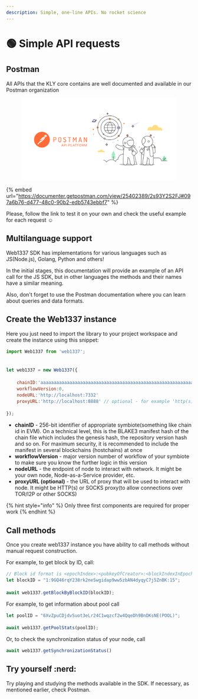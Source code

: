 ```yaml
---
description: Simple, one-line APIs. No rocket science
---
```


# 🟢 Simple API requests

## Postman

All APIs that the KLY core contains are well documented and available in our Postman organization

<figure><img src="../../.gitbook/assets/image (6) (1) (1) (1) (1).png" alt=""><figcaption></figcaption></figure>

{% embed url="https://documenter.getpostman.com/view/25402389/2s93Y2S2FJ#097a6b76-d477-48c0-90b2-edb5743ebbf7" %}

Please, follow the link to test it on your own and check the useful example for each request :relaxed:

## Multilanguage support

Web1337 SDK has implementations for various languages ​​such as JS(Node.js), Golang, Python and others!

In the initial stages, this documentation will provide an example of an API call for the JS SDK, but in other languages ​​the methods and their names have a similar meaning.

Also, don't forget to use the Postman documentation where you can learn about queries and data formats.

## Create the Web1337 instance

Here you just need to import the library to your project workspace and create the instance using this snippet:

```javascript
import Web1337 from 'web1337';


let web1337 = new Web1337({

    chainID:'aaaaaaaaaaaaaaaaaaaaaaaaaaaaaaaaaaaaaaaaaaaaaaaaaaaaaaaaaaaaaaaa',
    workflowVersion:0,
    nodeURL:'http://localhost:7332'
    proxyURL:'http://localhost:8888' // optional - for example 'http(s)://login:password@127.0.0.1:8080' or 'socks5h://Vlad:Cher@127.0.0.1:9150'
    
});
```

* **chainID** - 256-bit identifier of appropriate symbiote(something like chain id in EVM). On a technical level, this is the BLAKE3 manifest hash of the chain file which includes the genesis hash, the repository version hash and so on. For maximum security, it is recommended to include the manifest in several blockchains (hostchains) at once
* **workflowVersion** - major version number of workflow of your symbiote to make sure you know the further logic in this version
* **nodeURL** - the endpoint of node to interact with network. It might be your own node, Node-as-a-Service provider, etc.
* **proxyURL **<mark style="color:red;">**(optional)**</mark> - the URL of proxy that will be used to interact with node. It might be HTTP(s) or SOCKS proxy(to allow connections over TOR/I2P or other SOCKS)

{% hint style="info" %}
Only three first components are required for proper work
{% endhint %}

## Call methods

Once you create web1337 instance you have ability to call methods without manual request construction.

For example, to get block by ID, call:

```javascript
// Block id format is <epochIndex>:<pubkeyOfCreator>:<blockIndexInEpoch>
let blockID = "1:9GQ46rqY238rk2neSwgidap9ww5zbAN4dyqyC7j5ZnBK:15";

await web1337.getBlockByBlockID(blockID);
```

For example, to get information about pool call

```javascript
let poolID = "6XvZpuCDjdvSuot3eLr24C1wqzcf2w4QqeDh9BnDKsNE(POOL)";

await web1337.getPoolStats(poolID);
```

Or, to check the synchronization status of your node, call

```javascript
await web1337.getSynchronizationStatus()
```

## Try yourself :nerd:

Try playing and studying the methods available in the SDK. If necessary, as mentioned earlier, check Postman.
